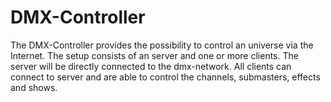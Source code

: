 # DMX-Controller #

The DMX-Controller provides the possibility to control an universe via the Internet.
The setup consists of an server and one or more clients. The server will be directly connected to the dmx-network.
All clients can connect to server and are able to control the channels, submasters, effects and shows.